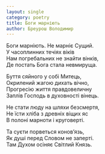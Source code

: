 ```yaml
---
layout: single
category: poetry
title: Боги марніють
author: Бреурош Володимир
---
```


Боги марніють. Не марніє Сущий.   
У часоплинних течіях віків   
Нам погребальних не знайти вінків,   
Де постать Бога стала невмируща.   

Буття сяйного у собі Митець,   
Окрилений жагою дихать вічно,   
Прогресію життя правдовеличну   
Заплів Господь в духовності вінець.   

Не стати люду на шляхи безсмертя,   
Не їсти хліба з древніх віщих яс   
В полоні марноти і круговерті.   

Та суєти порветься конов’язь,   
Як душі перед Словом не заперті.   
Там Духом осіняє Світлий Князь.   
